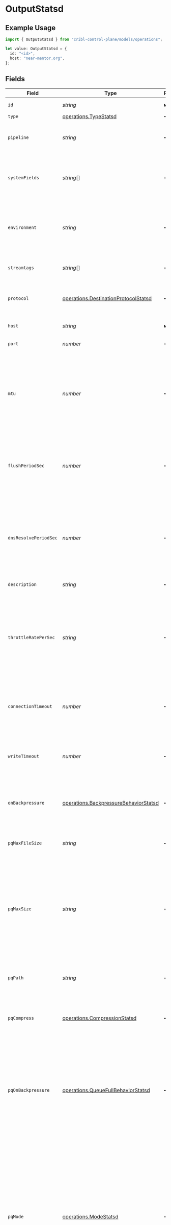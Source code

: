 # OutputStatsd

## Example Usage

```typescript
import { OutputStatsd } from "cribl-control-plane/models/operations";

let value: OutputStatsd = {
  id: "<id>",
  host: "near-mentor.org",
};
```

## Fields

| Field                                                                                                                                                                                                                                                          | Type                                                                                                                                                                                                                                                           | Required                                                                                                                                                                                                                                                       | Description                                                                                                                                                                                                                                                    |
| -------------------------------------------------------------------------------------------------------------------------------------------------------------------------------------------------------------------------------------------------------------- | -------------------------------------------------------------------------------------------------------------------------------------------------------------------------------------------------------------------------------------------------------------- | -------------------------------------------------------------------------------------------------------------------------------------------------------------------------------------------------------------------------------------------------------------- | -------------------------------------------------------------------------------------------------------------------------------------------------------------------------------------------------------------------------------------------------------------- |
| `id`                                                                                                                                                                                                                                                           | *string*                                                                                                                                                                                                                                                       | :heavy_check_mark:                                                                                                                                                                                                                                             | Unique ID for this output                                                                                                                                                                                                                                      |
| `type`                                                                                                                                                                                                                                                         | [operations.TypeStatsd](../../models/operations/typestatsd.md)                                                                                                                                                                                                 | :heavy_minus_sign:                                                                                                                                                                                                                                             | N/A                                                                                                                                                                                                                                                            |
| `pipeline`                                                                                                                                                                                                                                                     | *string*                                                                                                                                                                                                                                                       | :heavy_minus_sign:                                                                                                                                                                                                                                             | Pipeline to process data before sending out to this output                                                                                                                                                                                                     |
| `systemFields`                                                                                                                                                                                                                                                 | *string*[]                                                                                                                                                                                                                                                     | :heavy_minus_sign:                                                                                                                                                                                                                                             | Fields to automatically add to events, such as cribl_pipe. Supports wildcards.                                                                                                                                                                                 |
| `environment`                                                                                                                                                                                                                                                  | *string*                                                                                                                                                                                                                                                       | :heavy_minus_sign:                                                                                                                                                                                                                                             | Optionally, enable this config only on a specified Git branch. If empty, will be enabled everywhere.                                                                                                                                                           |
| `streamtags`                                                                                                                                                                                                                                                   | *string*[]                                                                                                                                                                                                                                                     | :heavy_minus_sign:                                                                                                                                                                                                                                             | Tags for filtering and grouping in @{product}                                                                                                                                                                                                                  |
| `protocol`                                                                                                                                                                                                                                                     | [operations.DestinationProtocolStatsd](../../models/operations/destinationprotocolstatsd.md)                                                                                                                                                                   | :heavy_minus_sign:                                                                                                                                                                                                                                             | Protocol to use when communicating with the destination.                                                                                                                                                                                                       |
| `host`                                                                                                                                                                                                                                                         | *string*                                                                                                                                                                                                                                                       | :heavy_check_mark:                                                                                                                                                                                                                                             | The hostname of the destination.                                                                                                                                                                                                                               |
| `port`                                                                                                                                                                                                                                                         | *number*                                                                                                                                                                                                                                                       | :heavy_minus_sign:                                                                                                                                                                                                                                             | Destination port.                                                                                                                                                                                                                                              |
| `mtu`                                                                                                                                                                                                                                                          | *number*                                                                                                                                                                                                                                                       | :heavy_minus_sign:                                                                                                                                                                                                                                             | When protocol is UDP, specifies the maximum size of packets sent to the destination. Also known as the MTU for the network path to the destination system.                                                                                                     |
| `flushPeriodSec`                                                                                                                                                                                                                                               | *number*                                                                                                                                                                                                                                                       | :heavy_minus_sign:                                                                                                                                                                                                                                             | When protocol is TCP, specifies how often buffers should be flushed, resulting in records sent to the destination.                                                                                                                                             |
| `dnsResolvePeriodSec`                                                                                                                                                                                                                                          | *number*                                                                                                                                                                                                                                                       | :heavy_minus_sign:                                                                                                                                                                                                                                             | How often to resolve the destination hostname to an IP address. Ignored if the destination is an IP address. A value of 0 means every batch sent will incur a DNS lookup.                                                                                      |
| `description`                                                                                                                                                                                                                                                  | *string*                                                                                                                                                                                                                                                       | :heavy_minus_sign:                                                                                                                                                                                                                                             | N/A                                                                                                                                                                                                                                                            |
| `throttleRatePerSec`                                                                                                                                                                                                                                           | *string*                                                                                                                                                                                                                                                       | :heavy_minus_sign:                                                                                                                                                                                                                                             | Rate (in bytes per second) to throttle while writing to an output. Accepts values with multiple-byte units, such as KB, MB, and GB. (Example: 42 MB) Default value of 0 specifies no throttling.                                                               |
| `connectionTimeout`                                                                                                                                                                                                                                            | *number*                                                                                                                                                                                                                                                       | :heavy_minus_sign:                                                                                                                                                                                                                                             | Amount of time (milliseconds) to wait for the connection to establish before retrying                                                                                                                                                                          |
| `writeTimeout`                                                                                                                                                                                                                                                 | *number*                                                                                                                                                                                                                                                       | :heavy_minus_sign:                                                                                                                                                                                                                                             | Amount of time (milliseconds) to wait for a write to complete before assuming connection is dead                                                                                                                                                               |
| `onBackpressure`                                                                                                                                                                                                                                               | [operations.BackpressureBehaviorStatsd](../../models/operations/backpressurebehaviorstatsd.md)                                                                                                                                                                 | :heavy_minus_sign:                                                                                                                                                                                                                                             | How to handle events when all receivers are exerting backpressure                                                                                                                                                                                              |
| `pqMaxFileSize`                                                                                                                                                                                                                                                | *string*                                                                                                                                                                                                                                                       | :heavy_minus_sign:                                                                                                                                                                                                                                             | The maximum size to store in each queue file before closing and optionally compressing (KB, MB, etc.)                                                                                                                                                          |
| `pqMaxSize`                                                                                                                                                                                                                                                    | *string*                                                                                                                                                                                                                                                       | :heavy_minus_sign:                                                                                                                                                                                                                                             | The maximum disk space that the queue can consume (as an average per Worker Process) before queueing stops. Enter a numeral with units of KB, MB, etc.                                                                                                         |
| `pqPath`                                                                                                                                                                                                                                                       | *string*                                                                                                                                                                                                                                                       | :heavy_minus_sign:                                                                                                                                                                                                                                             | The location for the persistent queue files. To this field's value, the system will append: /<worker-id>/<output-id>.                                                                                                                                          |
| `pqCompress`                                                                                                                                                                                                                                                   | [operations.CompressionStatsd](../../models/operations/compressionstatsd.md)                                                                                                                                                                                   | :heavy_minus_sign:                                                                                                                                                                                                                                             | Codec to use to compress the persisted data                                                                                                                                                                                                                    |
| `pqOnBackpressure`                                                                                                                                                                                                                                             | [operations.QueueFullBehaviorStatsd](../../models/operations/queuefullbehaviorstatsd.md)                                                                                                                                                                       | :heavy_minus_sign:                                                                                                                                                                                                                                             | How to handle events when the queue is exerting backpressure (full capacity or low disk). 'Block' is the same behavior as non-PQ blocking. 'Drop new data' throws away incoming data, while leaving the contents of the PQ unchanged.                          |
| `pqMode`                                                                                                                                                                                                                                                       | [operations.ModeStatsd](../../models/operations/modestatsd.md)                                                                                                                                                                                                 | :heavy_minus_sign:                                                                                                                                                                                                                                             | In Error mode, PQ writes events to the filesystem if the Destination is unavailable. In Backpressure mode, PQ writes events to the filesystem when it detects backpressure from the Destination. In Always On mode, PQ always writes events to the filesystem. |
| `pqControls`                                                                                                                                                                                                                                                   | [operations.PqControlsStatsd](../../models/operations/pqcontrolsstatsd.md)                                                                                                                                                                                     | :heavy_minus_sign:                                                                                                                                                                                                                                             | N/A                                                                                                                                                                                                                                                            |